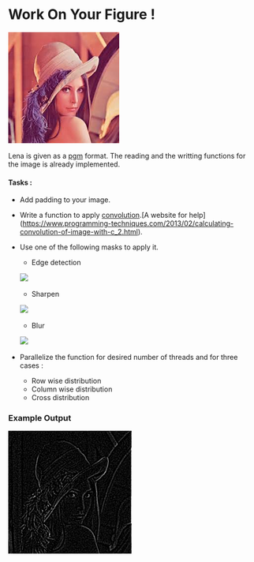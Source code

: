# Work On Your Figure !

![](doc/lena.jpeg)


Lena is given as a [pgm](https://en.wikipedia.org/wiki/Netpbm_format) format. The reading and the writting functions for the image is already implemented.

#### Tasks :
- Add padding to your image.


- Write a function to apply [convolution](https://en.wikipedia.org/wiki/Kernel_(image_processing)#Convolution).[A website for help](https://www.programming-techniques.com/2013/02/calculating-convolution-of-image-with-c_2.html).

- Use one of the following masks to apply it.

    - Edge detection 

   ![](https://wikimedia.org/api/rest_v1/media/math/render/svg/f800ad5f76b6c26c729ff0c1fef44284d7cade7a)

    - Sharpen

   ![](https://wikimedia.org/api/rest_v1/media/math/render/svg/beb8b9a493e8b9cf5deccd61bd845a59ea2e62cc)

    - Blur

    ![](https://wikimedia.org/api/rest_v1/media/math/render/svg/f1e6d5ec15af752f471372b96a1be4a83e02873e)

- Parallelize the function for desired number of threads and for three cases : 
    - Row wise distribution
    - Column wise distribution
    - Cross distribution

### Example Output
![](doc/example.jpeg)

